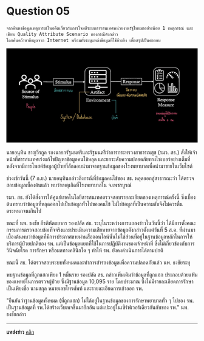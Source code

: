 # Question 05

```
จากค้นหาข้อมูลเหตุการณ์ในอดีตเกี่ยวกับการโจมตีระบบสารสนเทศหน่วยงานรัฐไทยมาอย่างน้อย 1 เหตุการณ์ และเขียน Quality Attribute Scenario ของกรณีดังกล่าว
โดยค้นคว้าหาข้อมูลจาก Internet พร้อมทั้งระบุแหล่งข้อมูลที่ใช้อ้างอิง เพื่อสรุปเป็นคำตอบ
```
![availability](https://github.com/TKishioru/KMITL/blob/main/Year2021_2/01076024%20SOFTWARE%20ARCHITECTURE%20AND%20DESIGN/Lab03/Picture/P51.jpg)

นายอนุทิน ชาญวีรกูล รองนายกรัฐมนตรีและรัฐมนตรีว่าการกระทรวงสาธารณสุข (รมว. สธ.) สั่งให้เจ้าหน้าที่สารสนเทศเร่งแก้ไขปัญหาข้อมูลคนไข้หลุด และยกระดับความปลอดภัยทางไซเบอร์อย่างเต็มที่ หลังจากมีการโพสต์ข้อมูลผู้ป่วยที่ลักลอบนำมาจากฐานข้อมูลของโรงพยาบาลเพื่อนำมาขายในเว็บไซต์

ช่วงเช้าวันนี้ (7 ก.ย.) นายอนุทินกล่าวถึงกรณีที่ข้อมูลคนไข้ของ สธ. หลุดออกสู่สาธารณะว่า ได้ตรวจสอบข้อมูลเบื้องต้นแล้ว พบว่าเหตุเกิดที่โรงพยาบาลใน จ.เพชรบูรณ์

รมว. สธ. ยังได้สั่งการให้ศูนย์เทคโนโลยีสารสนเทศตรวจสอบรายละเอียดของเหตุการณ์ครั้งนี้ ซึ่งเบื้องต้นทราบว่าข้อมูลที่หลุดออกไปเป็นข้อมูลทั่วไปของคนไข้ ไม่ใช่ข้อมูลที่เป็นความลับจึงไม่ควรตื่นตระหนกจนเกินไป

ขณะที่ นพ. ธงชัย กีรติหัตถยากร รองปลัด สธ. ระบุในระหว่างการแถลงข่าวในวันนี้ว่า ได้มีการตั้งคณะกรรมการตรวจสอบข้อเท็จจริงและประเมินความเสียหายจากข้อมูลดังกล่าวตั้งแต่วันที่ 5 ส.ค. ที่ผ่านมา เบื้องต้นพบว่าข้อมูลที่มีการประกาศขายผ่านสื่อออนไลน์นั้นไม่ใช่ส่วนที่อยู่ในฐานข้อมูลหลักในการให้บริการผู้ป่วยปกติของ รพ. แต่เป็นข้อมูลแยกที่ใช้ในการปฎิบัติงานของเจ้าหน้าที่ ซึ่งไม่เกี่ยวข้องกับการวินิจฉัยโรค การรักษา หรือผลทางคลินิกใด ๆ ทำให้ รพ. ยังคงดำเนินการได้ตามปกติ

ขณะนี้ สธ. ได้ตรวจสอบระบบทั้งหมดและทำการสำรองข้อมูลเพื่อความปลอดภัยแล้ว นพ. ธงชัยระบุ

พบฐานข้อมูลที่ถูกแฮกเพียง 1 หมื่นราย
รองปลัด สธ. กล่าวเพิ่มเติมว่าข้อมูลที่ถูกแฮก ประกอบด้วยแฟ้มของแพทย์ในการตรวจผู้ป่วย ซึ่งมีฐานข้อมูล 10,095 ราย โดยประมาณ ซึ่งไม่มีรายละเอียดการรักษา เป็นเพียงชื่อ นามสกุล หมายเลขโทรศัพท์ และรายละเอียดการเข้าออก รพ.

"ยืนยันว่าฐานข้อมูลทั้งหมด (ที่ถูกแฮก) ไม่ได้อยู่ในฐานข้อมูลของการรักษาพยาบาลทั่ว ๆ ไปของ รพ. เป็นฐานข้อมูลที่ รพ.ได้สร้างเว็บเพจขึ้นมาอีกอัน แต่แปะอยู่ในเซิร์ฟเวอร์เดียวกันกับของ รพ." นพ. ธงชัยกล่าว

---------------------------------------------------

**แหล่งข่าว** [คลิก](https://www.bbc.com/thai/thailand-58472276)
